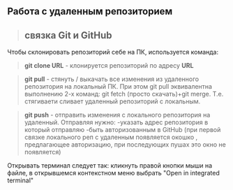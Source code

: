 ## Работа с удаленным репозиторием

> ## связка Git  и GitHub

Чтобы склонировать репозиторий себе на  ПК, используется команда:
> **git clone URL** - клонируется репозиторий по адресу **URL**

> **git pull**  - стянуть / выкачать все изменения из  удаленного репозитория на локальный ПК. При этом git pull эквивалентна выполнению 2-х команд: git fetch (просто  скачать)+git merge. Т.е. стягиваети   сливает удаленный  репозиторий с локальным.

> **git push** - отправить изменения  с локального репозитория на удаленный. Отправляя нужно: 
-указать адрес  репозитория в который отправляю
-быть  авторизованным в GitHub (при первой связке локального реп с удаленным  появляется окошко , предлагающее авторизацию, при  последующих  пушах это  окно не появляется)

Открывать терминал следует так: кликнуть правой  кнопки  мыши на файле, в открывшемся контекстном меню выбрать "Open in  integrated terminal"